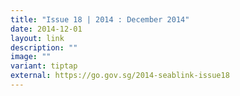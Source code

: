 ```yaml
---
title: "Issue 18 | 2014 : December 2014"
date: 2014-12-01
layout: link
description: ""
image: ""
variant: tiptap
external: https://go.gov.sg/2014-seablink-issue18
---
```

